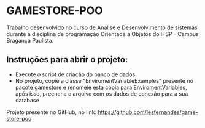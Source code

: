 # GAMESTORE-POO
Trabalho desenvolvido no curso de Análise e Desenvolvimento de sistemas durante a disciplina de programação Orientada a Objetos do IFSP - Campus Bragança Paulista.

## Instruções para abrir o projeto:
- Execute o script de criação do banco de dados
- No projeto, copie a classe "EnviromentVariableExamples" presente no pacote gamestore e renomeie esta cópia para EnviromentVariables, após isso, preencha o arquivo com os dados de conexão para a sua database

Projeto presente no GitHub, no link: https://github.com/lesfernandes/game-store-poo
